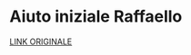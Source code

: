 # Aiuto iniziale Raffaello

[LINK ORIGINALE](https://chatgpt.com/c/6848890e-1d30-800d-b54e-4500af227cad)
